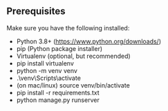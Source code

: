 ## Prerequisites

Make sure you have the following installed:

- Python 3.8+ (https://www.python.org/downloads/)
- pip (Python package installer)
- Virtualenv (optional, but recommended)
- pip install virtualenv
- python -m venv venv
- .\venv\Scripts\activate
- (on mac/linux) source venv/bin/activate
- pip install -r requirements.txt
- python manage.py runserver
